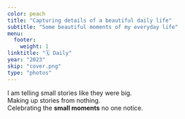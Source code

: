 ```yaml
---
color: peach
title: "Capturing details of a beautiful daily life"
subtitle: "Some beautiful moments of my everyday life"
menu:
  footer:
    weight: 1
linktitle: "🗓️ Daily"
year: "2023"
skip: "cover.png"
type: "photos"
---
```


I am telling small stories like they were big.  
Making up stories from nothing.  
Celebrating the **small moments** no one notice.  
